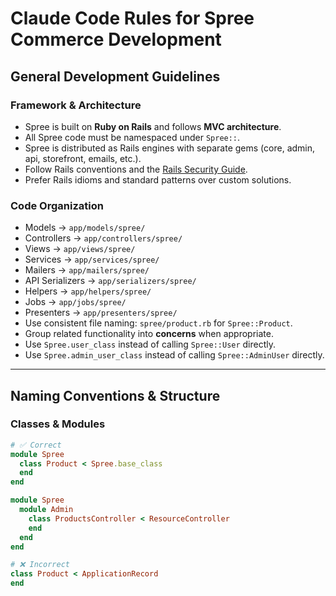 # Claude Code Rules for Spree Commerce Development

## General Development Guidelines

### Framework & Architecture
- Spree is built on **Ruby on Rails** and follows **MVC architecture**.
- All Spree code must be namespaced under `Spree::`.
- Spree is distributed as Rails engines with separate gems (core, admin, api, storefront, emails, etc.).
- Follow Rails conventions and the [Rails Security Guide](https://guides.rubyonrails.org/security.html).
- Prefer Rails idioms and standard patterns over custom solutions.

### Code Organization
- Models → `app/models/spree/`
- Controllers → `app/controllers/spree/`
- Views → `app/views/spree/`
- Services → `app/services/spree/`
- Mailers → `app/mailers/spree/`
- API Serializers → `app/serializers/spree/`
- Helpers → `app/helpers/spree/`
- Jobs → `app/jobs/spree/`
- Presenters → `app/presenters/spree/`
- Use consistent file naming: `spree/product.rb` for `Spree::Product`.
- Group related functionality into **concerns** when appropriate.
- Use `Spree.user_class` instead of calling `Spree::User` directly.
- Use `Spree.admin_user_class` instead of calling `Spree::AdminUser` directly.

---

## Naming Conventions & Structure

### Classes & Modules

```ruby
# ✅ Correct
module Spree
  class Product < Spree.base_class
  end
end

module Spree
  module Admin
    class ProductsController < ResourceController
    end
  end
end

# ❌ Incorrect
class Product < ApplicationRecord
end

